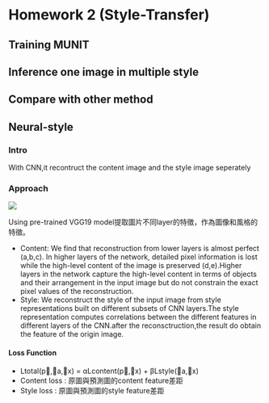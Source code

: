 # Homework 2 (Style-Transfer) 
## Training MUNIT

## Inference one image in multiple style

## Compare with other method
## Neural-style
### Intro
With CNN,it recontruct the content image and the style image seperately
### Approach
![](https://i.imgur.com/SGk7Hwg.png)

Using pre-trained VGG19 model提取圖片不同layer的特徵，作為圖像和風格的特徵。

- Content: We find that reconstruction from lower layers is almost perfect (a,b,c). In higher layers of the network, detailed pixel information is lost while the high-level content of the image is preserved (d,e).Higher layers in the network capture the high-level content in terms of objects and their arrangement in the input image but do not constrain the exact pixel values of the reconstruction. 
- Style: We reconstruct the style of the input image from style representations built on different subsets of CNN layers.The style representation computes correlations between the different features in different layers of the CNN.after the reconsctruction,the result do obtain the feature of the origin image.
#### Loss Function
-	Ltotal(p⃗,⃗a,⃗x) = αLcontent(p⃗,⃗x) + βLstyle(⃗a,⃗x)
-	Content loss : 原圖與預測圖的content feature差距
-	Style loss : 原圖與預測圖的style feature差距


